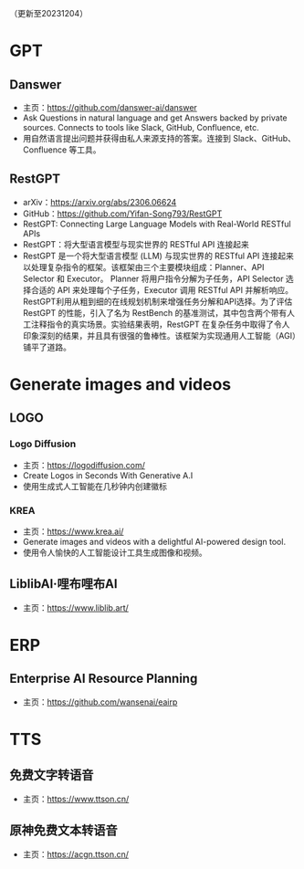（更新至20231204）
# GPT
## Danswer
- 主页：https://github.com/danswer-ai/danswer
- Ask Questions in natural language and get Answers backed by private sources. Connects to tools like Slack, GitHub, Confluence, etc.
- 用自然语言提出问题并获得由私人来源支持的答案。连接到 Slack、GitHub、Confluence 等工具。
## RestGPT
- arXiv：https://arxiv.org/abs/2306.06624
- GitHub：https://github.com/Yifan-Song793/RestGPT
- RestGPT: Connecting Large Language Models with Real-World RESTful APIs
- RestGPT：将大型语言模型与现实世界的 RESTful API 连接起来
- RestGPT 是一个将大型语言模型 (LLM) 与现实世界的 RESTful API 连接起来以处理复杂指令的框架。该框架由三个主要模块组成：Planner、API Selector 和 Executor。 Planner 将用户指令分解为子任务，API Selector 选择合适的 API 来处理每个子任务，Executor 调用 RESTful API 并解析响应。 RestGPT利用从粗到细的在线规划机制来增强任务分解和API选择。为了评估 RestGPT 的性能，引入了名为 RestBench 的基准测试，其中包含两个带有人工注释指令的真实场景。实验结果表明，RestGPT 在复杂任务中取得了令人印象深刻的结果，并且具有很强的鲁棒性。该框架为实现通用人工智能（AGI）铺平了道路。
# Generate images and videos
## LOGO
### Logo Diffusion
- 主页：https://logodiffusion.com/
- Create Logos in Seconds With Generative A.I
- 使用生成式人工智能在几秒钟内创建徽标
### KREA
- 主页：https://www.krea.ai/
- Generate images and videos with a delightful AI-powered design tool.
- 使用令人愉快的人工智能设计工具生成图像和视频。
## LiblibAI·哩布哩布AI
- 主页：https://www.liblib.art/
# ERP
## Enterprise AI Resource Planning
- 主页：https://github.com/wansenai/eairp
# TTS
## 免费文字转语音
- 主页：https://www.ttson.cn/
## 原神免费文本转语音
- 主页：https://acgn.ttson.cn/
